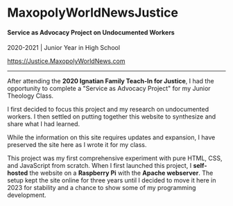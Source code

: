# MaxopolyWorldNewsJustice

#### Service as Advocacy Project on Undocumented Workers

2020-2021 | Junior Year in High School

https://Justice.MaxopolyWorldNews.com

---


After attending the **2020 Ignatian Family Teach-In for Justice**, I had the opportunity to complete a "Service as Advocacy Project" for my Junior Theology Class.

I first decided to focus this project and my research on undocumented workers. I then settled on putting together this website to synthesize and share what I had learned.

While the information on this site requires updates and expansion, I have preserved the site here as I wrote it for my class. 

This project was my first comprehensive experiment with pure HTML, CSS, and JavaScript from scratch. When I first launched this project, I **self-hosted** the website on a **Raspberry Pi** with the **Apache webserver**. The setup kept the site online for three years until I decided to move it here in 2023 for stability and a chance to show some of my programming development.